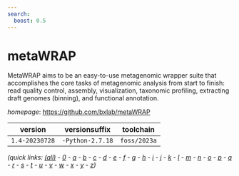 ```yaml
---
search:
  boost: 0.5
---
```

# metaWRAP

MetaWRAP aims to be an easy-to-use metagenomic wrapper suite that accomplishes the core tasks of metagenomic analysis from start to finish: read quality control, assembly, visualization, taxonomic profiling, extracting draft genomes (binning), and functional annotation.

*homepage*: <https://github.com/bxlab/metaWRAP>

version | versionsuffix | toolchain
--------|---------------|----------
``1.4-20230728`` | ``-Python-2.7.18`` | ``foss/2023a``


*(quick links: [(all)](../index.md) - [0](../0/index.md) - [a](../a/index.md) - [b](../b/index.md) - [c](../c/index.md) - [d](../d/index.md) - [e](../e/index.md) - [f](../f/index.md) - [g](../g/index.md) - [h](../h/index.md) - [i](../i/index.md) - [j](../j/index.md) - [k](../k/index.md) - [l](../l/index.md) - [m](../m/index.md) - [n](../n/index.md) - [o](../o/index.md) - [p](../p/index.md) - [q](../q/index.md) - [r](../r/index.md) - [s](../s/index.md) - [t](../t/index.md) - [u](../u/index.md) - [v](../v/index.md) - [w](../w/index.md) - [x](../x/index.md) - [y](../y/index.md) - [z](../z/index.md))*

